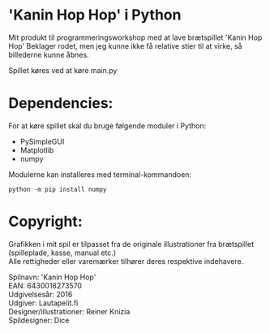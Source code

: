 # 'Kanin Hop Hop' i Python
Mit produkt til programmeringsworkshop med at lave brætspillet 'Kanin Hop Hop'
Beklager rodet, men jeg kunne ikke få relative stier til at virke, så billederne kunne åbnes. 

Spillet køres ved at køre main.py

# Dependencies:
For at køre spillet skal du bruge følgende moduler i Python:  
- PySimpleGUI
- Matplotlib
- numpy  
  
Modulerne kan installeres med terminal-kommandoen:
```
python -m pip install numpy
```




# Copyright:  
Grafikken i mit spil er tilpasset fra de originale illustrationer fra brætspillet (spilleplade, kasse, manual etc.)  
Alle rettigheder eller varemærker tilhører deres respektive indehavere.  
  
Spilnavn: 'Kanin Hop Hop'  
EAN: 6430018273570  
Udgivelsesår: 2016  
Udgiver: Lautapelit.fi  
Designer/illustrationer: Reiner Knizia  
Spildesigner: Dice  
